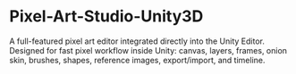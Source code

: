 # Pixel-Art-Studio-Unity3D
A full-featured pixel art editor integrated directly into the Unity Editor. Designed for fast pixel workflow inside Unity: canvas, layers, frames, onion skin, brushes, shapes, reference images, export/import, and timeline.
